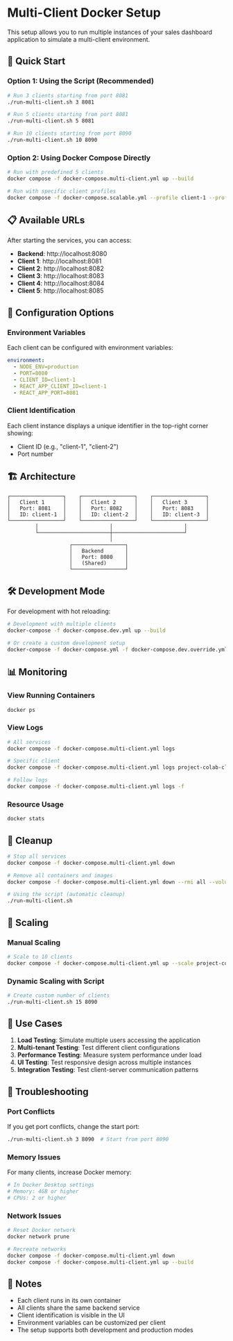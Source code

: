 # Multi-Client Docker Setup

This setup allows you to run multiple instances of your sales dashboard application to simulate a multi-client environment.

## 🚀 Quick Start

### Option 1: Using the Script (Recommended)
```bash
# Run 3 clients starting from port 8081
./run-multi-client.sh 3 8081

# Run 5 clients starting from port 8081
./run-multi-client.sh 5 8081

# Run 10 clients starting from port 8090
./run-multi-client.sh 10 8090
```

### Option 2: Using Docker Compose Directly
```bash
# Run with predefined 5 clients
docker compose -f docker-compose.multi-client.yml up --build

# Run with specific client profiles
docker compose -f docker-compose.scalable.yml --profile client-1 --profile client-2 up --build
```

## 📋 Available URLs

After starting the services, you can access:

- **Backend**: http://localhost:8080
- **Client 1**: http://localhost:8081
- **Client 2**: http://localhost:8082
- **Client 3**: http://localhost:8083
- **Client 4**: http://localhost:8084
- **Client 5**: http://localhost:8085

## 🔧 Configuration Options

### Environment Variables

Each client can be configured with environment variables:

```yaml
environment:
  - NODE_ENV=production
  - PORT=8080
  - CLIENT_ID=client-1
  - REACT_APP_CLIENT_ID=client-1
  - REACT_APP_PORT=8081
```

### Client Identification

Each client instance displays a unique identifier in the top-right corner showing:
- Client ID (e.g., "client-1", "client-2")
- Port number

## 🏗️ Architecture

```
┌─────────────────┐    ┌─────────────────┐    ┌─────────────────┐
│   Client 1      │    │   Client 2      │    │   Client 3      │
│   Port: 8081    │    │   Port: 8082    │    │   Port: 8083    │
│   ID: client-1  │    │   ID: client-2  │    │   ID: client-3  │
└─────────────────┘    └─────────────────┘    └─────────────────┘
         │                       │                       │
         └───────────────────────┼───────────────────────┘
                                 │
                    ┌─────────────────┐
                    │   Backend       │
                    │   Port: 8080    │
                    │   (Shared)      │
                    └─────────────────┘
```

## 🛠️ Development Mode

For development with hot reloading:

```bash
# Development with multiple clients
docker-compose -f docker-compose.dev.yml up --build

# Or create a custom development setup
docker-compose -f docker-compose.yml -f docker-compose.dev.override.yml up --build
```

## 📊 Monitoring

### View Running Containers
```bash
docker ps
```

### View Logs
```bash
# All services
docker compose -f docker-compose.multi-client.yml logs

# Specific client
docker compose -f docker-compose.multi-client.yml logs project-colab-client-1

# Follow logs
docker compose -f docker-compose.multi-client.yml logs -f
```

### Resource Usage
```bash
docker stats
```

## 🧹 Cleanup

```bash
# Stop all services
docker compose -f docker-compose.multi-client.yml down

# Remove all containers and images
docker compose -f docker-compose.multi-client.yml down --rmi all --volumes

# Using the script (automatic cleanup)
./run-multi-client.sh
```

## 🔄 Scaling

### Manual Scaling
```bash
# Scale to 10 clients
docker compose -f docker-compose.multi-client.yml up --scale project-colab-client=10
```

### Dynamic Scaling with Script
```bash
# Create custom number of clients
./run-multi-client.sh 15 8090
```

## 🎯 Use Cases

1. **Load Testing**: Simulate multiple users accessing the application
2. **Multi-tenant Testing**: Test different client configurations
3. **Performance Testing**: Measure system performance under load
4. **UI Testing**: Test responsive design across multiple instances
5. **Integration Testing**: Test client-server communication patterns

## 🚨 Troubleshooting

### Port Conflicts
If you get port conflicts, change the start port:
```bash
./run-multi-client.sh 3 8090  # Start from port 8090
```

### Memory Issues
For many clients, increase Docker memory:
```bash
# In Docker Desktop settings
# Memory: 4GB or higher
# CPUs: 2 or higher
```

### Network Issues
```bash
# Reset Docker network
docker network prune

# Recreate networks
docker compose -f docker-compose.multi-client.yml down
docker compose -f docker-compose.multi-client.yml up --build
```

## 📝 Notes

- Each client runs in its own container
- All clients share the same backend service
- Client identification is visible in the UI
- Environment variables can be customized per client
- The setup supports both development and production modes 